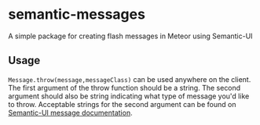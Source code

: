 # semantic-messages
A simple package for creating flash messages in Meteor using Semantic-UI
## Usage
`Message.throw(message,messageClass)` can be used anywhere on the client. The first argument of the throw function should be a string. The second argument should also be string indicating what type of message you'd like to throw. Acceptable strings for the second argument can be found on [Semantic-UI message documentation](http://semantic-ui.com/collections/message.html). 
